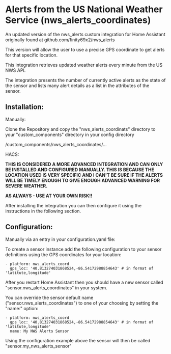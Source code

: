 # Alerts from the US National Weather Service (nws_alerts_coordinates)

An updated version of the nws_alerts custom integration for Home Assistant originally found at github.com/finity69x2/nws_alerts

This version will allow the user to use a precise GPS coordinate to get alerts for that specific location.

This integration retrieves updated weather alerts every minute from the US NWS API.

The integration presents the number of currently active alerts as the state of the sensor and lists many alert details as a list in the attributes of the sensor.

## Installation:

Manually:

Clone the Repository and copy the "nws_alerts_coordinats" directory to your "custom_components" directory in your config directory

<config directory>/custom_components/nws_alerts_coordinates/...

HACS:

**THIS IS CONSIDERED A MORE ADVANCED INTEGRATION AND CAN ONLY BE INSTALLED AND CONFIGURED MANUALLY. THIS IS BECAUSE THE LOCATION USED IS VERY SPECIFIC AND I CAN'T BE SURE IF THE ALERTS WILL BE TIMELY ENOUGH TO GIVE ENOUGH ADVANCED WARNING FOR SEVERE WEATHER.**
  
**AS ALWAYS - USE AT YOUR OWN RISK!!**
  
After installing the integration you can then configure it using the instructions in the following section.

## Configuration:

Manually via an entry in your configuration.yaml file:

To create a sensor instance add the following configuration to your sensor definitions using the GPS coordinates for your location:

```
- platform: nws_alerts_coord
  gps_loc: '40.813274031868524,-86.54172988854643' # in format of 'latitute,longitude'
```
  
After you restart Home Assistant then you should have a new sensor called "sensor.nws_alerts_coordinates" in your system.

You can override the sensor default name ("sensor.nws_alerts_coordinates") to one of your choosing by setting the "name:" option:

```
- platform: nws_alerts_coord
  gps_loc: '40.813274031868524,-86.54172988854643' # in format of 'latitute,longitude'
  name: My NWS Alerts Sensor
```
  
Using the configuration example above the sensor will then be called "sensor.my_nws_alerts_sensor"
